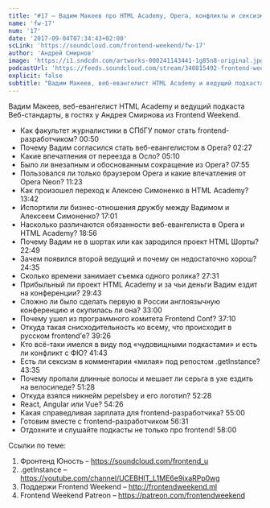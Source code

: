 ```yaml
---
title: "#17 – Вадим Макеев про HTML Academy, Opera, конфликты и сексизм"
name: 'fw-17'
num: '17'
date: '2017-09-04T07:34:43+02:00'
scLink: 'https://soundcloud.com/frontend-weekend/fw-17'
author: 'Андрей Смирнов'
image: 'https://i1.sndcdn.com/artworks-000241143441-1g85n8-original.jpg'
podcastUrl: 'https://feeds.soundcloud.com/stream/340815492-frontend-weekend-fw-17.m4a'
explicit: false
subtitle: "Вадим Макеев, веб-евангелист HTML Academy и ведущий подкаста Веб-стандарты, в гостях у Андрея Смирнова из Frontend Weekend."
---
```

Вадим Макеев, веб-евангелист HTML Academy и ведущий подкаста Веб-стандарты, в гостях у Андрея Смирнова из Frontend Weekend.

- Как факультет журналистики в СПбГУ помог стать frontend-разработчиком? <timecode>00:50</timecode>
- Почему Вадим согласился стать веб-евангелистом в Opera? <timecode>02:27</timecode>
- Какие впечатления от переезда в Осло? <timecode>05:10</timecode>
- Было ли внезапным и обоснованным сокращение из Opera? <timecode>07:55</timecode> 
- Пользовался ли только браузером Opera и какие впечатления от Opera Neon? <timecode>11:23</timecode>
- Как произошел переход к Алексею Симоненко в HTML Academy? <timecode>13:42</timecode>
- Испортили ли бизнес-отношения дружбу между Вадимом и Алексеем Симоненко? <timecode>17:01</timecode>
- Насколько различаются обязанности веб-евангелиста в Opera и HTML Academy? <timecode>18:56</timecode>
- Почему Вадим не в шортах или как зародился проект HTML Шорты? <timecode>22:49</timecode>
- Зачем появился второй ведущий и почему он недостаточно хорош? <timecode>24:35</timecode>
- Сколько времени занимает съемка одного ролика? <timecode>27:31</timecode>
- Прибыльный ли проект HTML Academy и за чьи деньги Вадим ездит на конференции? <timecode>29:43</timecode>
- Сложно ли было сделать первую в России англоязычную конференцию и окупилась ли она? <timecode>33:00</timecode>
- Почему ушел из программного комитета Frontend Conf? <timecode>37:10</timecode>
- Откуда такая снисходительность ко всему, что происходит в русском frontend’е? <timecode>39:26</timecode>
- Кто всё-таки имелся в виду под «чудовищными подкастами» и есть ли конфликт с ФЮ? <timecode>41:43</timecode>
- Есть ли сексизм в комментарии «милая» под репостом .getInstance? <timecode>43:35</timecode>
- Почему пропали длинные волосы и мешает ли серьга в ухе ездить на велосипеде? <timecode>51:28</timecode>
- Откуда взялся никнейм pepelsbey и его логотип? <timecode>52:28</timecode>
- React, Angular или Vue? <timecode>54:26</timecode>
- Какая справедливая зарплата для frontend-разработчика? <timecode>55:00</timecode> 
- Готовим вместе с frontend-разработчиком <timecode>56:31</timecode>
- Отдохните и слушайте подкасты не только про frontend! <timecode>58:00</timecode>

Ссылки по теме: 
1) Фронтенд Юность – https://soundcloud.com/frontend_u
2) .getInstance – https://youtube.com/channel/UCEBHlT_L1ME6e9ixaRPp0wg
3) Поддержи Frontend Weekend – http://frontendweekend.ml
4) Frontend Weekend Patreon – https://patreon.com/frontendweekend